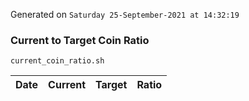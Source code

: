 Generated on `Saturday 25-September-2021 at 14:32:19`

### Current to Target Coin Ratio
`current_coin_ratio.sh`

Date|Current|Target|Ratio
---|---|---|---
